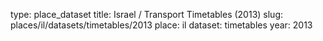 type: place_dataset
title: Israel / Transport Timetables (2013)
slug: places/il/datasets/timetables/2013
place: il
dataset: timetables
year: 2013
